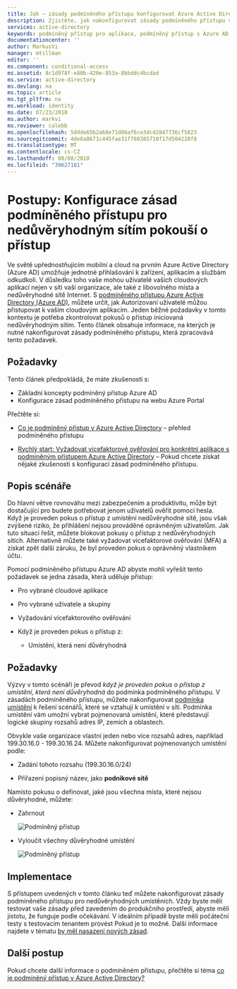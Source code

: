 ```yaml
---
title: Jak – zásady podmíněného přístupu konfigurovat Azure Active Directory pro pokusy o přístup z nedůvěryhodných sítích | Dokumentace Microsoftu
description: Zjistěte, jak nakonfigurovat zásady podmíněného přístupu v Azure Active Directory (Azure AD) k pro pokusy o přístup z nedůvěryhodných sítích.
services: active-directory
keywords: podmíněný přístup pro aplikace, podmíněný přístup s Azure AD, zabezpečený přístup k prostředkům společnosti, zásady podmíněného přístupu
documentationcenter: ''
author: MarkusVi
manager: mtillman
editor: ''
ms.component: conditional-access
ms.assetid: 8c1d978f-e80b-420e-853a-8bbddc4bcdad
ms.service: active-directory
ms.devlang: na
ms.topic: article
ms.tgt_pltfrm: na
ms.workload: identity
ms.date: 07/23/2018
ms.author: markvi
ms.reviewer: calebb
ms.openlocfilehash: 5ddde65b2a68e71d86af6ce3dcd2847736cf5823
ms.sourcegitcommit: 4de6a8671c445fae31f760385710f17d504228f8
ms.translationtype: MT
ms.contentlocale: cs-CZ
ms.lasthandoff: 08/08/2018
ms.locfileid: "39627181"
---
```

# <a name="how-to-configure-conditional-access-policies-for-access-attempts-from-untrusted-networks"></a>Postupy: Konfigurace zásad podmíněného přístupu pro nedůvěryhodným sítím pokouší o přístup   

Ve světě upřednostňujícím mobilní a cloud na prvním Azure Active Directory (Azure AD) umožňuje jednotné přihlašování k zařízení, aplikacím a službám odkudkoli. V důsledku toho vaše mohou uživatelé vašich cloudových aplikací nejen v síti vaší organizace, ale také z libovolného místa a nedůvěryhodné sítě Internet. S [podmíněného přístupu Azure Active Directory (Azure AD)](../active-directory-conditional-access-azure-portal.md), můžete určit, jak Autorizovaní uživatelé můžou přistupovat k vašim cloudovým aplikacím. Jeden běžné požadavky v tomto kontextu je potřeba zkontrolovat pokusů o přístup iniciovaná nedůvěryhodným sítím. Tento článek obsahuje informace, na kterých je nutné nakonfigurovat zásady podmíněného přístupu, která zpracovává tento požadavek. 

## <a name="prerequisites"></a>Požadavky

Tento článek předpokládá, že máte zkušenosti s: 

- Základní koncepty podmíněný přístup Azure AD 
- Konfigurace zásad podmíněného přístupu na webu Azure Portal

Přečtěte si:

- [Co je podmíněný přístup v Azure Active Directory](../active-directory-conditional-access-azure-portal.md) – přehled podmíněného přístupu 

- [Rychlý start: Vyžadovat vícefaktorové ověřování pro konkrétní aplikace s podmíněným přístupem Azure Active Directory](app-based-mfa.md) – Pokud chcete získat nějaké zkušenosti s konfigurací zásad podmíněného přístupu. 


## <a name="scenario-description"></a>Popis scénáře

Do hlavní větve rovnováhu mezi zabezpečením a produktivitu, může být dostačující pro budete potřebovat jenom uživatelů ověřit pomocí hesla. Když je proveden pokus o přístup z umístění nedůvěryhodné sítě, jsou však zvýšené riziko, že přihlášení nejsou prováděné oprávněným uživatelům. Jak tuto situaci řešit, můžete blokovat pokusy o přístup z nedůvěryhodných sítích. Alternativně můžete také vyžadovat vícefaktorové ověřování (MFA) a získat zpět další záruku, že byl proveden pokus o oprávněný vlastníkem účtu. 

Pomocí podmíněného přístupu Azure AD abyste mohli vyřešit tento požadavek se jedna zásada, která uděluje přístup: 

- Pro vybrané cloudové aplikace

- Pro vybrané uživatele a skupiny  

- Vyžadování vícefaktorového ověřování 

- Když je proveden pokus o přístup z: 

    - Umístění, která není důvěryhodná


## <a name="considerations"></a>Požadavky

Výzvy v tomto scénáři je převod *když je proveden pokus o přístup z umístění, která není důvěryhodná* do podmínka podmíněného přístupu. V zásadách podmíněného přístupu, můžete nakonfigurovat [podmínka umístění](location-condition.md) k řešení scénářů, které se vztahují k umístění v síti. Podmínka umístění vám umožní vybrat pojmenovaná umístění, které představují logické skupiny rozsahů adres IP, zemích a oblastech.  

Obvykle vaše organizace vlastní jeden nebo více rozsahů adres, například 199.30.16.0 - 199.30.16.24.
Můžete nakonfigurovat pojmenovaných umístění podle:

- Zadání tohoto rozsahu (199.30.16.0/24) 

- Přiřazení popisný název, jako **podnikové sítě** 


Namísto pokusu o definovat, jaké jsou všechna místa, které nejsou důvěryhodné, můžete:

- Zahrnout 

    ![Podmíněný přístup](./media/untrusted-networks/02.png)

- Vyloučit všechny důvěryhodné umístění 

    ![Podmíněný přístup](./media/untrusted-networks/01.png)



## <a name="implementation"></a>Implementace

S přístupem uvedených v tomto článku teď můžete nakonfigurovat zásady podmíněného přístupu pro nedůvěryhodných umístěních. Vždy byste měli testovat vaše zásady před zavedením do produkčního prostředí, abyste měli jistotu, že funguje podle očekávání. V ideálním případě byste měli počáteční testy s testovacím tenantem provést Pokud je to možné. Další informace najdete v tématu [by měl nasazení nových zásad](best-practices.md#how-should-you-deploy-a-new-policy). 



## <a name="next-steps"></a>Další postup

Pokud chcete další informace o podmíněném přístupu, přečtěte si téma [co je podmíněný přístup v Azure Active Directory?](../active-directory-conditional-access-azure-portal.md)